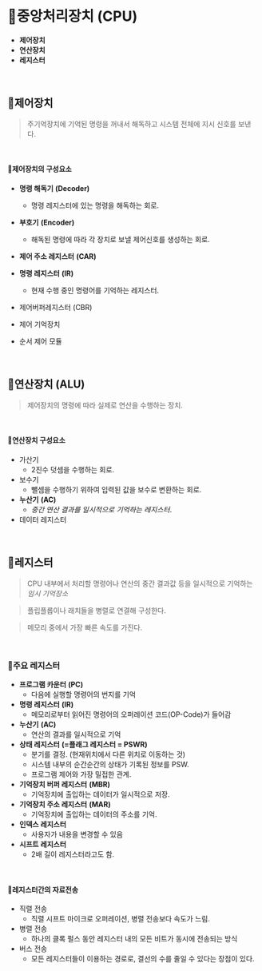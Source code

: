 # 🍞중앙처리장치 (CPU)

- **제어장치**
- **연산장치**
- **레지스터**

<br>

## 🍰제어장치

> 주기억장치에 기억된 명령을 꺼내서 해독하고 시스템 전체에 지시 신호를 보낸다.

<br>

#### 🍩제어장치의 구성요소

- **명령 해독기** **(Decoder)**
  - 명령 레지스터에 있는 명령을 해독하는 회로.

- **부호기** **(Encoder)**
  - 해독된 명령에 따라 각 장치로 보낼 제어신호를 생성하는 회로.
- **제어 주소 레지스터** **(CAR)**
- **명령 레지스터** **(IR)**
  - 현재 수행 중인 명령어를 기억하는 레지스터.
- 제어버퍼레지스터 (CBR)
- 제어 기억장치
- 순서 제어 모듈

<br>

## 🍰연산장치 (ALU)

> 제어장치의 명령에 따라 실제로 연산을 수행하는 장치.

<br>

#### 🍩연산장치 구성요소

- 가산기
  - 2진수 덧셈을 수행하는 회로.
- 보수기
  - 뺄셈을 수행하기 위하여 입력된 값을 보수로 변환하는 회로.
- **누산기** **(AC)**
  - *중간 연산 결과를 일시적으로 기억하는 레지스터*.
- 데이터 레지스터

<br>

## 🍰레지스터

> CPU 내부에서 처리할 명령어나 연산의 중간 결과값 등을 일시적으로 기억하는 *임시 기억장소*

> 플립플롭이나 래치들을 병렬로 연결해 구성한다.

> 메모리 중에서 가장 빠른 속도를 가진다.

<br>

### 🍰주요 레지스터

- **프로그램 카운터** **(PC)**
  - 다음에 실행할 명령어의 번지를 기억
- **명령 레지스터** **(IR)**
  - 메모리로부터 읽어진 명령어의 오퍼레이션 코드(OP-Code)가 들어감
- **누산기** **(AC)**
  - 연산의 결과를 일시적으로 기억
- **상태 레지스터** **(=플래그 레지스터 = PSWR)**
  - 분기를 결정. (현재위치에서 다른 위치로 이동하는 것)
  - 시스템 내부의 순간순간의 상태가 기록된 정보를 PSW.
  - 프로그램 제어와 가장 밀접한 관계.
- **기억장치 버퍼 레지스터** **(MBR)**
  - 기억장치에 출입하는 데이터가 일시적으로 저장.
- **기억장치 주소 레지스터** **(MAR)**
  - 기억장치에 출입하는 데이터의 주소를 기억.
- **인덱스 레지스터**
  - 사용자가 내용을 변경할 수 있음
- **시프트 레지스터** 
  - 2배 길이 레지스터라고도 함.

<br>

#### 🍩레지스터간의 자료전송

- 직렬 전송
  - 직렬 시프트 마이크로 오퍼레이션, 병렬 전송보다 속도가 느림.
- 병렬 전송
  - 하나의 클록 펄스 동안 레지스터 내의 모든 비트가 동시에 전송되는 방식
- 버스 전송
  - 모든 레지스터들이 이용하는 경로로, 결선의 수를 줄일 수 있다는 장점이 있다.

<br>